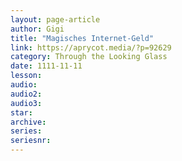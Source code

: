 ```yaml
---
layout: page-article
author: Gigi
title: "Magisches Internet-Geld"
link: https://aprycot.media/?p=92629
category: Through the Looking Glass
date: 1111-11-11
lesson: 
audio: 
audio2: 
audio3: 
star: 
archive: 
series: 
seriesnr: 
---
```

